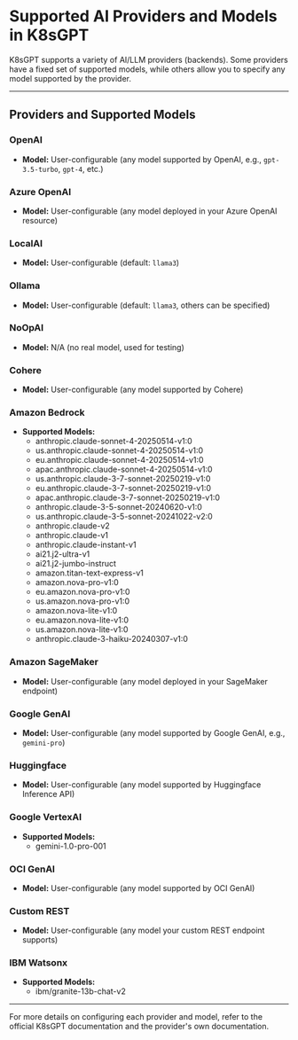 # Supported AI Providers and Models in K8sGPT

K8sGPT supports a variety of AI/LLM providers (backends). Some providers have a fixed set of supported models, while others allow you to specify any model supported by the provider.

---

## Providers and Supported Models

### OpenAI
- **Model:** User-configurable (any model supported by OpenAI, e.g., `gpt-3.5-turbo`, `gpt-4`, etc.)

### Azure OpenAI
- **Model:** User-configurable (any model deployed in your Azure OpenAI resource)

### LocalAI
- **Model:** User-configurable (default: `llama3`)

### Ollama
- **Model:** User-configurable (default: `llama3`, others can be specified)

### NoOpAI
- **Model:** N/A (no real model, used for testing)

### Cohere
- **Model:** User-configurable (any model supported by Cohere)

### Amazon Bedrock
- **Supported Models:**
  - anthropic.claude-sonnet-4-20250514-v1:0
  - us.anthropic.claude-sonnet-4-20250514-v1:0
  - eu.anthropic.claude-sonnet-4-20250514-v1:0
  - apac.anthropic.claude-sonnet-4-20250514-v1:0
  - us.anthropic.claude-3-7-sonnet-20250219-v1:0
  - eu.anthropic.claude-3-7-sonnet-20250219-v1:0
  - apac.anthropic.claude-3-7-sonnet-20250219-v1:0
  - anthropic.claude-3-5-sonnet-20240620-v1:0
  - us.anthropic.claude-3-5-sonnet-20241022-v2:0
  - anthropic.claude-v2
  - anthropic.claude-v1
  - anthropic.claude-instant-v1
  - ai21.j2-ultra-v1
  - ai21.j2-jumbo-instruct
  - amazon.titan-text-express-v1
  - amazon.nova-pro-v1:0
  - eu.amazon.nova-pro-v1:0
  - us.amazon.nova-pro-v1:0
  - amazon.nova-lite-v1:0
  - eu.amazon.nova-lite-v1:0
  - us.amazon.nova-lite-v1:0
  - anthropic.claude-3-haiku-20240307-v1:0

### Amazon SageMaker
- **Model:** User-configurable (any model deployed in your SageMaker endpoint)

### Google GenAI
- **Model:** User-configurable (any model supported by Google GenAI, e.g., `gemini-pro`)

### Huggingface
- **Model:** User-configurable (any model supported by Huggingface Inference API)

### Google VertexAI
- **Supported Models:**
  - gemini-1.0-pro-001

### OCI GenAI
- **Model:** User-configurable (any model supported by OCI GenAI)

### Custom REST
- **Model:** User-configurable (any model your custom REST endpoint supports)

### IBM Watsonx
- **Supported Models:**
  - ibm/granite-13b-chat-v2

---

For more details on configuring each provider and model, refer to the official K8sGPT documentation and the provider's own documentation. 